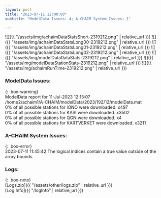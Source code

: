 ```yaml
---
layout: post
title: "2023-07-11 12:00:00"
subtitle: "ModelData Issues: 4; A-CHAIM System Issues: 1"

---
```


![]({{ "/assets/img/achaimDataStatsShort-2319212.png" | relative_url }})
![]({{ "/assets/img/achaimDataStatsLong00-2319212.png" | relative_url }})
![]({{ "/assets/img/achaimDataStatsLong01-2319212.png" | relative_url }})
![]({{ "/assets/img/achaimDataStatsLong02-2319212.png" | relative_url }})
![]({{ "/assets/img/modelDataDataStats-2319212.png" | relative_url }})
![]({{ "/assets/img/modelDataStationStats-2319212.png" | relative_url }})
![]({{ "/assets/img/achaimRunTime-2319212.png" | relative_url }})


### ModelData Issues:  
  
{: .box-warning}  
 ModelData report for 11-Jul-2023 12:15:07   
 /home2/achaim1/A-CHAIM/modelData/2023/192/12/modelData.mat   
 0% of all possible stations for IONO were downloaded. x497   
 0% of all possible stations for KASI were downloaded. x3502   
 0% of all possible stations for QGN were downloaded. x4   
 0% of all possible stations for KARTVERKET were downloaded. x3211   
  
### A-CHAIM System Issues:  
  
{: .box-error}  
2023-07-11 11:45:42 The logical indices contain a true value outside of the array bounds.  

### Logs:  
  
{: .box-note}  
[Logs.zip]({{ "/assets/other/logs.zip" | relative_url }})  
[Log Info]({{ "/logInfo" | relative_url }})  
